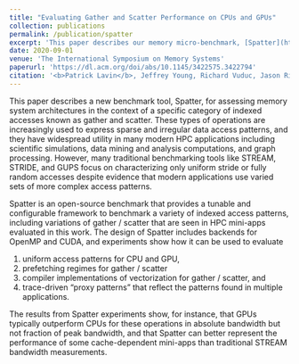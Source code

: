 ```yaml
---
title: "Evaluating Gather and Scatter Performance on CPUs and GPUs"
collection: publications
permalink: /publication/spatter
excerpt: 'This paper describes our memory micro-benchmark, [Spatter](https://github.com/hpcgarage/spatter), which will be included in ATS-5.'
date: 2020-09-01
venue: 'The International Symposium on Memory Systems'
paperurl: 'https://dl.acm.org/doi/abs/10.1145/3422575.3422794'
citation: '<b>Patrick Lavin</b>, Jeffrey Young, Richard Vuduc, Jason Riedy, Aaron Vose, Daniel Ernst. (2020) &quot;Evaluating Gather and Scatter Performance on CPUs and GPUs.&quot; <i>MEMSYS</i>'
---
```

This paper describes a new benchmark tool, Spatter, for assessing
memory system architectures in the context of a specific category
of indexed accesses known as gather and scatter. These types of
operations are increasingly used to express sparse and irregular data
access patterns, and they have widespread utility in many modern
HPC applications including scientific simulations, data mining and
analysis computations, and graph processing. However, many traditional benchmarking tools like STREAM, STRIDE, and GUPS
focus on characterizing only uniform stride or fully random accesses
despite evidence that modern applications use varied sets of more
complex access patterns.

Spatter is an open-source benchmark that provides a tunable and
configurable framework to benchmark a variety of indexed access
patterns, including variations of gather / scatter that are seen in HPC
mini-apps evaluated in this work. The design of Spatter includes
backends for OpenMP and CUDA, and experiments show how it can
be used to evaluate 
1. uniform access patterns for CPU and GPU,
2. prefetching regimes for gather / scatter
3. compiler implementations of vectorization for gather / scatter, and
4. trace-driven “proxy patterns” that reflect the patterns found in multiple applications. 

The results from Spatter experiments show, for instance, that GPUs typically outperform CPUs for these operations in absolute bandwidth
but not fraction of peak bandwidth, and that Spatter can better represent the performance of some cache-dependent mini-apps than
traditional STREAM bandwidth measurements.

